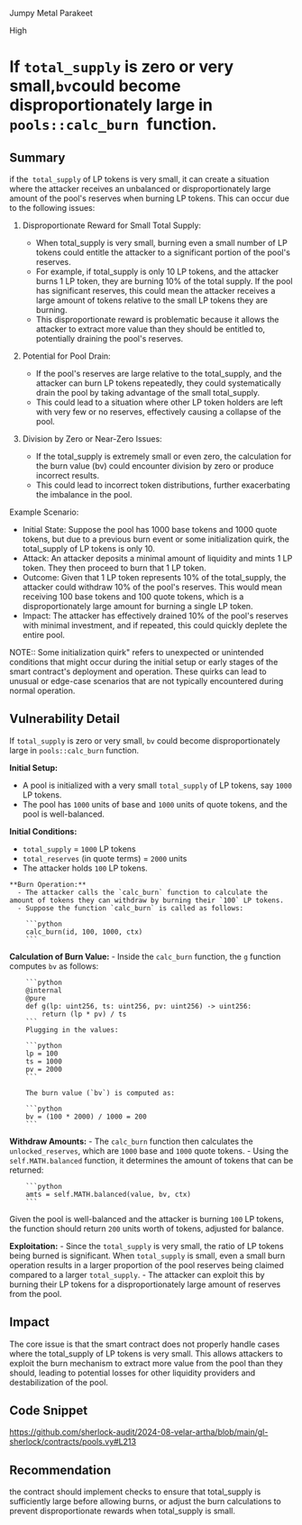 Jumpy Metal Parakeet

High

# If `total_supply` is zero or very small,` bv `could become disproportionately large in `pools::calc_burn `function.

## Summary
 if the` total_supply` of LP tokens is very small, it can create a situation where the attacker receives an unbalanced or disproportionately large amount of the pool's reserves when burning LP tokens. This can occur due to the following issues:

1. Disproportionate Reward for Small Total Supply:

    - When total_supply is very small, burning even a small number of LP tokens could entitle the attacker to a significant portion of the pool's reserves.
    - For example, if total_supply is only 10 LP tokens, and the attacker burns 1 LP token, they are burning 10% of the total supply. If the pool has significant reserves, this could mean the attacker receives a large amount of tokens relative to the small LP tokens they are burning.
    - This disproportionate reward is problematic because it allows the attacker to extract more value than they should be entitled to, potentially draining the pool's reserves.

2. Potential for Pool Drain:

    - If the pool's reserves are large relative to the total_supply, and the attacker can burn LP tokens repeatedly, they could systematically drain the pool by taking advantage of the small total_supply.
    - This could lead to a situation where other LP token holders are left with very few or no reserves, effectively causing a collapse of the pool.

3. Division by Zero or Near-Zero Issues:

    - If the total_supply is extremely small or even zero, the calculation for the burn value (bv) could encounter division by zero or produce incorrect results.
    - This could lead to incorrect token distributions, further exacerbating the imbalance in the pool.

Example Scenario:

- Initial State: Suppose the pool has 1000 base tokens and 1000 quote tokens, but due to a previous burn event or some initialization quirk, the total_supply of LP tokens is only 10.
- Attack: An attacker deposits a minimal amount of liquidity and mints 1 LP token. They then proceed to burn that 1 LP token.
- Outcome: Given that 1 LP token represents 10% of the total_supply, the attacker could withdraw 10% of the pool's reserves. This would mean receiving 100 base tokens and 100 quote tokens, which is a disproportionately large amount for burning a single LP token.
- Impact: The attacker has effectively drained 10% of the pool's reserves with minimal investment, and if repeated, this could quickly deplete the entire pool.

NOTE::  Some initialization quirk" refers to unexpected or unintended conditions that might occur during the initial setup or early stages of the smart contract's deployment and operation. These quirks can lead to unusual or edge-case scenarios that are not typically encountered during normal operation.

## Vulnerability Detail

 If `total_supply` is zero or very small, `bv` could become disproportionately large in `pools::calc_burn` function.

 **Initial Setup:**

   - A pool is initialized with a very small `total_supply` of LP tokens, say `1000` LP tokens.
   - The pool has `1000` units of base and `1000` units of quote tokens, and the pool is well-balanced.

**Initial Conditions:**

   - `total_supply` = `1000` LP tokens
   - `total_reserves` (in quote terms) = `2000` units
   - The attacker holds `100` LP tokens.


    **Burn Operation:**
      - The attacker calls the `calc_burn` function to calculate the amount of tokens they can withdraw by burning their `100` LP tokens.
      - Suppose the function `calc_burn` is called as follows:

        ```python
        calc_burn(id, 100, 1000, ctx)
        ```

   **Calculation of Burn Value:**
      - Inside the `calc_burn` function, the `g` function computes `bv` as follows:

        ```python
        @internal
        @pure
        def g(lp: uint256, ts: uint256, pv: uint256) -> uint256:
            return (lp * pv) / ts
        ```
        Plugging in the values:

        ```python
        lp = 100
        ts = 1000
        pv = 2000
        ```

        The burn value (`bv`) is computed as:

        ```python
        bv = (100 * 2000) / 1000 = 200
        ```
   **Withdraw Amounts:**
      - The `calc_burn` function then calculates the `unlocked_reserves`, which are `1000` base and `1000` quote tokens.
      - Using the `self.MATH.balanced` function, it determines the amount of tokens that can be returned:

        ```python
        amts = self.MATH.balanced(value, bv, ctx)
        ```
 Given the pool is well-balanced and the attacker is burning `100` LP tokens, the function should return `200` units worth of tokens, adjusted for balance.

**Exploitation:**
      - Since the `total_supply` is very small, the ratio of LP tokens being burned is significant. When `total_supply` is small, even a small burn operation results in a larger proportion of the pool reserves being claimed compared to a larger `total_supply`.
      - The attacker can exploit this by burning their LP tokens for a disproportionately large amount of reserves from the pool.

## Impact
The core issue is that the smart contract does not properly handle cases where the total_supply of LP tokens is very small. This allows attackers to exploit the burn mechanism to extract more value from the pool than they should, leading to potential losses for other liquidity providers and destabilization of the pool.
## Code Snippet
https://github.com/sherlock-audit/2024-08-velar-artha/blob/main/gl-sherlock/contracts/pools.vy#L213
## Recommendation
 the contract should implement checks to ensure that total_supply is sufficiently large before allowing burns, or adjust the burn calculations to prevent disproportionate rewards when total_supply is small.